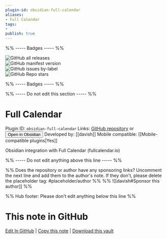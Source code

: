 ```yaml
---
plugin-id: obsidian-full-calendar
aliases:
- Full Calendar
tags: 
- 
publish: true
---
```


%% ----- Badges ----- %%

![GitHub all releases](https://img.shields.io/github/downloads/davish/obsidian-full-calendar/total?color=573E7A&logo=github&style=for-the-badge)   
![GitHub manifest version](https://img.shields.io/github/manifest-json/v/davish/obsidian-full-calendar?color=573E7A&logo=github&style=for-the-badge)   
![GitHub issues by-label](https://img.shields.io/github/issues/davish/obsidian-full-calendar/help%20wanted?color=573E7A&logo=github&style=for-the-badge)   
![GitHub Repo stars](https://img.shields.io/github/stars/davish/obsidian-full-calendar?color=573E7A&logo=github&style=for-the-badge)

%% ----- Badges ----- %%

%% ----- Do not edit this section ----- %%

# Full Calendar

Plugin ID: `obsidian-full-calendar`
Links: [GitHub repository](https://github.com/davish/obsidian-full-calendar) or [<button id=HH>Open in Obsidian</button>](obsidian://show-plugin?id=obsidian-full-calendar)
Developed by: [[davish]]
Mobile compatible: [[Mobile-compatible plugins|Yes]]

Obsidian integration with Full Calendar (fullcalendar.io)

%% ----- Do not edit anything above this line ----- %% 

%% Does the repository or author have any sponsoring links? Uncomment the next line and add them to the author's note. If they don't, please delete the placeholder tag: #placeholder/author %%
%% ![[davish#Sponsor this author]] %%

%% Hub footer: Please don't edit anything below this line %%

# This note in GitHub

<span class="git-footer">[Edit In GitHub](https://github.dev/obsidian-community/obsidian-hub/blob/main/02%20-%20Community%20Expansions/02.05%20All%20Community%20Expansions/Plugins/obsidian-full-calendar.md "git-hub-edit-note") | [Copy this note](https://raw.githubusercontent.com/obsidian-community/obsidian-hub/main/02%20-%20Community%20Expansions/02.05%20All%20Community%20Expansions/Plugins/obsidian-full-calendar.md "git-hub-copy-note") | [Download this vault](https://github.com/obsidian-community/obsidian-hub/archive/refs/heads/main.zip "git-hub-download-vault") </span>
